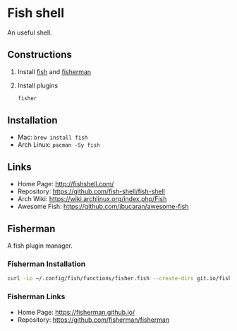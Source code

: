 # Fish shell

An useful shell.

## Constructions

1. Install [fish](#installation) and [fisherman](#fisherman-installation)
2. Install plugins

    ```bash
    fisher
    ```

## Installation

* Mac: `brew install fish`
* Arch Linux: `pacman -Sy fish`

## Links

* Home Page: http://fishshell.com/
* Repository: https://github.com/fish-shell/fish-shell
* Arch Wiki: https://wiki.archlinux.org/index.php/Fish
* Awesome Fish: https://github.com/jbucaran/awesome-fish

## Fisherman

A fish plugin manager.

### Fisherman Installation

```bash
curl -Lo ~/.config/fish/functions/fisher.fish --create-dirs git.io/fisher
```

### Fisherman Links

* Home Page: https://fisherman.github.io/
* Repository: https://github.com/fisherman/fisherman

